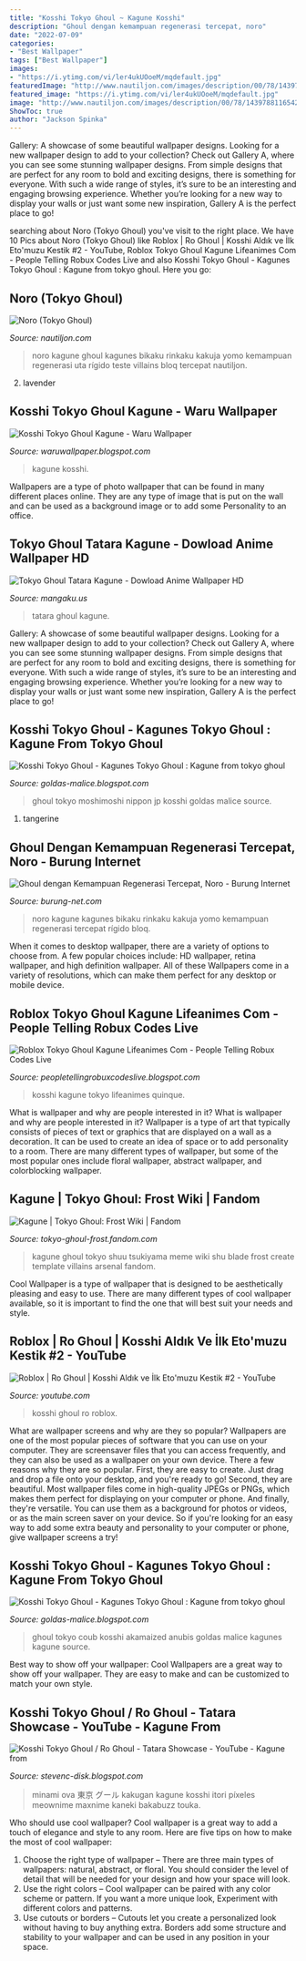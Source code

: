 ```yaml
---
title: "Kosshi Tokyo Ghoul ~ Kagune Kosshi"
description: "Ghoul dengan kemampuan regenerasi tercepat, noro"
date: "2022-07-09"
categories:
- "Best Wallpaper"
tags: ["Best Wallpaper"]
images:
- "https://i.ytimg.com/vi/ler4ukUOoeM/mqdefault.jpg"
featuredImage: "http://www.nautiljon.com/images/description/00/78/1439788116542_image.jpg"
featured_image: "https://i.ytimg.com/vi/ler4ukUOoeM/mqdefault.jpg"
image: "http://www.nautiljon.com/images/description/00/78/1439788116542_image.jpg"
ShowToc: true
author: "Jackson Spinka"
---
```



Gallery: A showcase of some beautiful wallpaper designs.
Looking for a new wallpaper design to add to your collection? Check out Gallery A, where you can see some stunning wallpaper designs. From simple designs that are perfect for any room to bold and exciting designs, there is something for everyone. With such a wide range of styles, it’s sure to be an interesting and engaging browsing experience. Whether you’re looking for a new way to display your walls or just want some new inspiration, Gallery A is the perfect place to go!
		
		
		
		
		
		
		
	

		
searching about Noro (Tokyo Ghoul) you've visit to the right place. We have 10 Pics about Noro (Tokyo Ghoul) like Roblox | Ro Ghoul | Kosshi Aldık ve İlk Eto&#039;muzu Kestik #2 - YouTube, Roblox Tokyo Ghoul Kagune Lifeanimes Com - People Telling Robux Codes Live and also Kosshi Tokyo Ghoul - Kagunes Tokyo Ghoul : Kagune from tokyo ghoul. Here you go:
		
    
## Noro (Tokyo Ghoul)

<img loading=lazy src="http://www.nautiljon.com/images/description/00/78/1439788116542_image.jpg" onerror="this.onerror=null;this.src='https://tse4.mm.bing.net/th?id=OIP.ALbj0x0DFnLywUnWLh5yOQHaEJ&amp;pid=15.1';" alt="Noro (Tokyo Ghoul)">

_Source: nautiljon.com_

>noro kagune ghoul kagunes bikaku rinkaku kakuja yomo kemampuan regenerasi uta rígido teste villains bloq tercepat nautiljon. 

	

2. lavender 

    
## Kosshi Tokyo Ghoul Kagune - Waru Wallpaper

<img loading=lazy src="https://i.ytimg.com/vi/ler4ukUOoeM/mqdefault.jpg" onerror="this.onerror=null;this.src='https://tse4.mm.bing.net/th?id=OIP.HIvVwA8l3K5K1n8PzaYmOAAAAA&amp;pid=15.1';" alt="Kosshi Tokyo Ghoul Kagune - Waru Wallpaper">

_Source: waruwallpaper.blogspot.com_

>kagune kosshi. 

	



Wallpapers are a type of photo wallpaper that can be found in many different places online. They are any type of image that is put on the wall and can be used as a background image or to add some Personality to an office.

    
## Tokyo Ghoul Tatara Kagune - Dowload Anime Wallpaper HD

<img loading=lazy src="https://pm1.narvii.com/6374/b6ba6557136efae1571098ffff579046bdd185ed_hq.jpg" onerror="this.onerror=null;this.src='https://tse1.mm.bing.net/th?id=OIP.VUKFkF9HWcI32gS70TY_CQHaJh&amp;pid=15.1';" alt="Tokyo Ghoul Tatara Kagune - Dowload Anime Wallpaper HD">

_Source: mangaku.us_

>tatara ghoul kagune. 

	

Gallery: A showcase of some beautiful wallpaper designs.
Looking for a new wallpaper design to add to your collection? Check out Gallery A, where you can see some stunning wallpaper designs. From simple designs that are perfect for any room to bold and exciting designs, there is something for everyone. With such a wide range of styles, it’s sure to be an interesting and engaging browsing experience. Whether you’re looking for a new way to display your walls or just want some new inspiration, Gallery A is the perfect place to go!





	
	
    
## Kosshi Tokyo Ghoul - Kagunes Tokyo Ghoul : Kagune From Tokyo Ghoul

<img loading=lazy src="http://www.moshimoshi-nippon.jp/wp/wp-content/uploads/2017/07/image2.png" onerror="this.onerror=null;this.src='https://tse2.mm.bing.net/th?id=OIP.uRyBKS2zHo-Hw8ll8vaLYwHaEK&amp;pid=15.1';" alt="Kosshi Tokyo Ghoul - Kagunes Tokyo Ghoul : Kagune from tokyo ghoul">

_Source: goldas-malice.blogspot.com_

>ghoul tokyo moshimoshi nippon jp kosshi goldas malice source. 

	

1. tangerine 

    
## Ghoul Dengan Kemampuan Regenerasi Tercepat, Noro - Burung Internet

<img loading=lazy src="http://3.bp.blogspot.com/-_763P2YHqlQ/VL3fRKCoeYI/AAAAAAAADgQ/FGx4m8aO2Po/s1600/kagune%2Bnoro%2Btokyo%2Bghoul.png" onerror="this.onerror=null;this.src='https://tse2.mm.bing.net/th?id=OIP.oF8tcE07gxiUXjz6_VGFSQHaEL&amp;pid=15.1';" alt="Ghoul dengan Kemampuan Regenerasi Tercepat, Noro - Burung Internet">

_Source: burung-net.com_

>noro kagune kagunes bikaku rinkaku kakuja yomo kemampuan regenerasi tercepat rígido bloq. 

	

When it comes to desktop wallpaper, there are a variety of options to choose from. A few popular choices include: HD wallpaper, retina wallpaper, and high definition wallpaper. All of these Wallpapers come in a variety of resolutions, which can make them perfect for any desktop or mobile device. 

    
## Roblox Tokyo Ghoul Kagune Lifeanimes Com - People Telling Robux Codes Live

<img loading=lazy src="https://i0.wp.com/i.ytimg.com/vi/nrrou-fuW2g/maxresdefault.jpg" onerror="this.onerror=null;this.src='https://tse1.mm.bing.net/th?id=OIP.Rc9aQFqwBcPIqxiSlF3CcAHaEK&amp;pid=15.1';" alt="Roblox Tokyo Ghoul Kagune Lifeanimes Com - People Telling Robux Codes Live">

_Source: peopletellingrobuxcodeslive.blogspot.com_

>kosshi kagune tokyo lifeanimes quinque. 

	

What is wallpaper and why are people interested in it?
What is wallpaper and why are people interested in it?
Wallpaper is a type of art that typically consists of pieces of text or graphics that are displayed on a wall as a decoration. It can be used to create an idea of space or to add personality to a room. There are many different types of wallpaper, but some of the most popular ones include floral wallpaper, abstract wallpaper, and colorblocking wallpaper.

    
## Kagune | Tokyo Ghoul: Frost Wiki | Fandom

<img loading=lazy src="https://vignette.wikia.nocookie.net/tokyo-ghoul-frost/images/6/66/Kouk.jpg/revision/latest?cb=20180303031242" onerror="this.onerror=null;this.src='https://tse1.mm.bing.net/th?id=OIP.mMfjW4FsT7Dmgt9rC2bggwHaEK&amp;pid=15.1';" alt="Kagune | Tokyo Ghoul: Frost Wiki | Fandom">

_Source: tokyo-ghoul-frost.fandom.com_

>kagune ghoul tokyo shuu tsukiyama meme wiki shu blade frost create template villains arsenal fandom. 

	

Cool Wallpaper is a type of wallpaper that is designed to be aesthetically pleasing and easy to use. There are many different types of cool wallpaper available, so it is important to find the one that will best suit your needs and style.

    
## Roblox | Ro Ghoul | Kosshi Aldık Ve İlk Eto&#039;muzu Kestik #2 - YouTube

<img loading=lazy src="https://i.ytimg.com/vi/-bo5VQ1XMa0/maxresdefault.jpg" onerror="this.onerror=null;this.src='https://tse4.mm.bing.net/th?id=OIP.t0eW3QHNBC1XCISCcV9XfAHaEK&amp;pid=15.1';" alt="Roblox | Ro Ghoul | Kosshi Aldık ve İlk Eto&#039;muzu Kestik #2 - YouTube">

_Source: youtube.com_

>kosshi ghoul ro roblox. 

	

What are wallpaper screens and why are they so popular?
Wallpapers are one of the most popular pieces of software that you can use on your computer. They are screensaver files that you can access frequently, and they can also be used as a wallpaper on your own device. There a few reasons why they are so popular. First, they are easy to create. Just drag and drop a file onto your desktop, and you're ready to go! Second, they are beautiful. Most wallpaper files come in high-quality JPEGs or PNGs, which makes them perfect for displaying on your computer or phone. And finally, they're versatile. You can use them as a background for photos or videos, or as the main screen saver on your device. So if you're looking for an easy way to add some extra beauty and personality to your computer or phone, give wallpaper screens a try!

    
## Kosshi Tokyo Ghoul - Kagunes Tokyo Ghoul : Kagune From Tokyo Ghoul

<img loading=lazy src="https://coub-anubis-a.akamaized.net/coub_storage/coub/simple/cw_image/15d6839e086/051874e68f287d75a8be5/1530134004_00032.jpg" onerror="this.onerror=null;this.src='https://tse1.mm.bing.net/th?id=OIP._OjO0rGBqCfBR7LXeygkqAHaEK&amp;pid=15.1';" alt="Kosshi Tokyo Ghoul - Kagunes Tokyo Ghoul : Kagune from tokyo ghoul">

_Source: goldas-malice.blogspot.com_

>ghoul tokyo coub kosshi akamaized anubis goldas malice kagunes kagune source. 

	

Best way to show off your wallpaper:
Cool Wallpapers are a great way to show off your wallpaper. They are easy to make and can be customized to match your own style.

    
## Kosshi Tokyo Ghoul / Ro Ghoul - Tatara Showcase - YouTube - Kagune From

<img loading=lazy src="https://lh3.googleusercontent.com/proxy/UGD2mBKjoSC-DE0BKnHHUMLY_x6qs-2qZ3mZIFggI8YG-EGsGlYCaeYO-U-_l8Yr_SwDfIbdYpXA4RJSshB4c-j_0nxy1j6jE3-V1Iph=w1200-h630-p-k-no-nu" onerror="this.onerror=null;this.src='https://tse3.mm.bing.net/th?id=OIP.sP7dF71IuQ48XlQWPl-ZdwHaEL&amp;pid=15.1';" alt="Kosshi Tokyo Ghoul / Ro Ghoul - Tatara Showcase - YouTube - Kagune from">

_Source: stevenc-disk.blogspot.com_

>minami ova 東京 グール kakugan kagune kosshi itori píxeles meownime maxnime kaneki bakabuzz touka. 

	

Who should use cool wallpaper?
Cool wallpaper is a great way to add a touch of elegance and style to any room. Here are five tips on how to make the most of cool wallpaper: 
1) Choose the right type of wallpaper – There are three main types of wallpapers: natural, abstract, or floral. You should consider the level of detail that will be needed for your design and how your space will look. 
2) Use the right colors – Cool wallpaper can be paired with any color scheme or pattern. If you want a more unique look, Experiment with different colors and patterns. 
3) Use cutouts or borders – Cutouts let you create a personalized look without having to buy anything extra. Borders add some structure and stability to your wallpaper and can be used in any position in your space.

